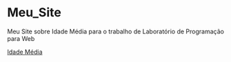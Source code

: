 # Meu_Site

Meu Site sobre Idade Média para o trabalho de Laboratório de Programação para Web
 
<a href="https://felipe-de-carvalho-andrade.github.io/Meu_Site/guerra.html">Idade Média</a>
